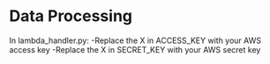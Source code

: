 # Data Processing
In lambda_handler.py:
-Replace the X in ACCESS_KEY with your AWS access key
-Replace the X in SECRET_KEY with your AWS secret key
